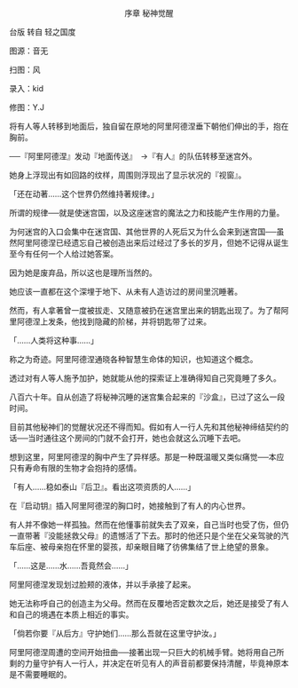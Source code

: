 <p align="center">序章 秘神觉醒</p>

台版 转自 轻之国度

图源：音无

扫图：风

录入：kid

修图：Y.J

将有人等人转移到地面后，独自留在原地的阿里阿德涅垂下朝他们伸出的手，抱在胸前。

──『阿里阿德涅』发动『地面传送』　→『有人』的队伍转移至迷宫外。

她身上浮现出有如回路的纹样，周围则浮现出了显示状况的『视窗』。

「还在动著……这个世界仍然维持著规律。」

所谓的规律──就是使迷宫国，以及这座迷宫的魔法之力和技能产生作用的力量。

为何迷宫的入口会集中在迷宫国、其他世界的人死后又为什么会来到迷宫国──虽然阿里阿德涅已经遗忘自己被创造出来后过经过了多长的岁月，但她不记得从诞生至今有任何一个人给过她答案。

因为她是废弃品，所以这也是理所当然的。

她应该一直都在这个深埋于地下、从未有人造访过的房间里沉睡著。

然而，有人拿著曾一度被拔走、又随意被扔在迷宫里出来的钥匙出现了。为了帮阿里阿德涅上发条，他找到隐藏的阶梯，并将钥匙带了过来。

「……人类将这种事……」

称之为奇迹。阿里阿德涅通晓各种智慧生命体的知识，也知道这个概念。

透过对有人等人施予加护，她就能从他的探索证上准确得知自己究竟睡了多久。

八百六十年。自从创造了将秘神沉睡的迷宫集合起来的『沙盒』，已过了这么一段时间。

目前其他秘神们的觉醒状况还不得而知。假如有人一行人先和其他秘神缔结契约的话──当时通往这个房间的门就不会打开，她也会就这么沉睡下去吧。

想到这里，阿里阿德涅的胸中产生了异样感。那是一种既温暖又类似痛觉──本应只有寿命有限的生物才会抱持的感情。

「有人……稳如泰山『后卫』。看出这项资质的人……」

在『启动钥』插入阿里阿德涅的胸口时，她接触到了有人的内心世界。

有人并不像她一样孤独。然而在他懂事前就失去了双亲，自己当时也受了伤，但仍一直带著『没能拯救父母』的遗憾活了下去。那时的他还只是个坐在父亲驾驶的汽车后座、被母亲抱在怀里的婴孩，却亲眼目睹了彷佛集结了世上绝望的景象。

「……这是……水……吾竟然会……」

阿里阿德涅发现划过脸颊的液体，并以手承接了起来。

她无法称呼自己的创造主为父母。然而在反覆地否定数次之后，她还是接受了有人和自己的境遇在本质上相近的事实。

「倘若你要『从后方』守护她们……那么吾就在这里守护汝。」

阿里阿德涅周遭的空间开始扭曲──接著出现一只巨大的机械手臂。她将用自己所剩的力量守护有人一行人，并决定在听见有人的声音前都要保持清醒，毕竟神原本是不需要睡眠的。

